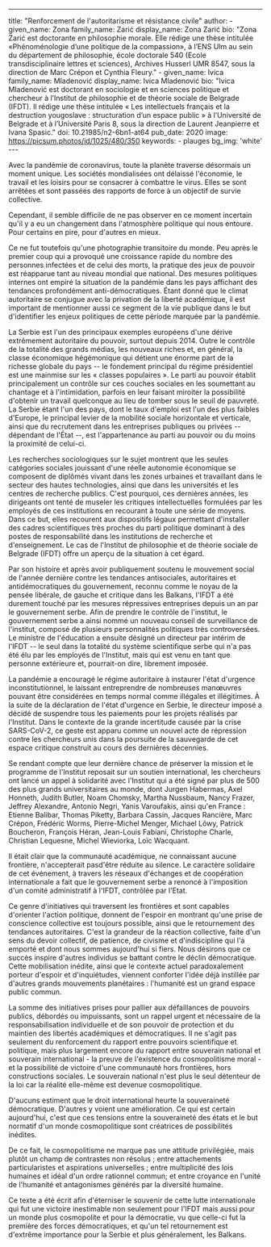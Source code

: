 ---
title: "Renforcement de l\'autoritarisme et résistance civile"
author:
    -
        given_name: Zona
        family_name: Zarić
        display_name: Zona Zarić
        bio: "Zona Zarić est doctorante en philosophie morale. Elle rédige une thèse intitulée «Phénoménologie d’une politique de la compassion», à l’ENS Ulm au sein du département de philosophie, école doctorale 540 (Ecole transdisciplinaire lettres et sciences), Archives Husserl UMR 8547, sous la direction de Marc Crépon et Cynthia Fleury."
    -
        given_name: Ivica
        family_name: Mladenović
        display_name: Ivica Mladenović
        bio: "Ivica Mladenović est doctorant en sociologie et en sciences politique et chercheur à l’Institut de philosophie et de théorie sociale de Belgrade (IFDT). Il rédige une thèse intitulée « Les intellectuels français et la destruction yougoslave : structuration d’un espace public » à l’Université de Belgrade et à l’Université Paris 8, sous la direction de Laurent Jeanpierre et Ivana Spasic."
doi: 10.21985/n2-6bn1-at64
pub_date: 2020
image: https://picsum.photos/id/1025/480/350
keywords:
    - plauges
bg_img: 'white'
--- 

Avec la pandémie de coronavirus, toute la planète traverse désormais un moment unique. Les sociétés mondialisées ont délaissé l\'économie, le travail et les loisirs pour se consacrer à combattre le virus. Elles se sont arrêtées et sont passées des rapports de force à un objectif de survie collective. 

Cependant, il semble difficile de ne pas observer en ce moment incertain qu\'il y a eu un changement dans l\'atmosphère politique qui nous entoure. Pour certains en pire, pour d'autres en mieux.

Ce ne fut toutefois qu\'une photographie transitoire du monde. Peu après le premier coup qui a provoqué une croissance rapide du nombre des personnes infectées et de celui des morts, la pratique des jeux de pouvoir est réapparue tant au niveau mondial que national. Des mesures politiques internes ont empiré la situation de la pandémie dans les pays affichant des tendances profondément anti-démocratiques. Étant donné que le climat autoritaire se conjugue avec la privation de la liberté académique, il est important de mentionner aussi ce segment de la vie publique dans le but d\'identifier les enjeux politiques de cette période marquée par la pandémie.

La Serbie est l\'un des principaux exemples européens d'une dérive extrêmement autoritaire du pouvoir, surtout depuis 2014. Outre le contrôle de la totalité des grands médias, les nouveaux riches et, en général, la classe économique hégémonique qui détient une énorme part de la richesse globale du pays -- le fondement principal du régime présidentiel est une mainmise sur les « classes populaires ». Le parti au pouvoir établit principalement un contrôle sur ces couches sociales en les soumettant au chantage et à l\'intimidation, parfois en leur faisant miroiter la possibilité d'obtenir un travail quelconque au lieu de tomber sous le seuil de pauvreté. La Serbie étant l\'un des pays, dont le taux d\'emploi est l'un des plus faibles d\'Europe, le principal levier de la mobilité sociale horizontale et verticale, ainsi que du recrutement dans les entreprises publiques ou privées -- dépendant de l\'État --, est l\'appartenance au parti au pouvoir ou du moins la proximité de celui-ci.

Les recherches sociologiques sur le sujet montrent que les seules catégories sociales jouissant d\'une réelle autonomie économique se composent de diplômés vivant dans les zones urbaines et travaillant dans le secteur des hautes technologies, ainsi que dans les universités et les centres de recherche publics. C\'est pourquoi, ces dernières années, les dirigeants ont tenté de museler les critiques intellectuelles formulées par les employés de ces institutions en recourant à toute une série de moyens. Dans ce but, elles recourent aux dispositifs légaux permettant d\'installer des cadres scientifiques très proches du parti politique dominant à des postes de responsabilité dans les institutions de recherche et d\'enseignement. Le cas de l\'Institut de philosophie et de théorie sociale de Belgrade (IFDT) offre un aperçu de la situation à cet égard.

Par son histoire et après avoir publiquement soutenu le mouvement social de l\'année dernière contre les tendances antisociales, autoritaires et antidémocratiques du gouvernement, reconnu comme le noyau de la pensée libérale, de gauche et critique dans les Balkans, l'IFDT a été durement touché par les mesures répressives entreprises depuis un an par le gouvernement serbe. Afin de prendre le contrôle de l\'institut, le gouvernement serbe a ainsi nommé un nouveau conseil de surveillance de l\'institut, composé de plusieurs personnalités politiques très controversées. Le ministre de l\'éducation a ensuite désigné un directeur par intérim de l\'IFDT -- le seul dans la totalité du système scientifique serbe qui n\'a pas été élu par les employés de l\'Institut, mais qui est venu en tant que personne extérieure et, pourrait-on dire, librement imposée.

La pandémie a encouragé le régime autoritaire à instaurer l\'état d\'urgence inconstitutionnel, le laissant entreprendre de nombreuses manœuvres pouvant être considérées en temps normal comme illégales et illégitimes. À la suite de la déclaration de l\'état d\'urgence en Serbie, le directeur imposé a décidé de suspendre tous les paiements pour les projets réalisés par l\'Institut. Dans le contexte de la grande incertitude causée par la crise SARS-CoV-2, ce geste est apparu comme un nouvel acte de répression contre les chercheurs unis dans la poursuite de la sauvegarde de cet espace critique construit au cours des dernières décennies. 

Se rendant compte que leur dernière chance de préserver la mission et le programme de l\'Institut reposait sur un soutien international, les chercheurs ont lancé un appel à solidarité avec l\'Institut qui a été signé par plus de 500 des plus grands universitaires au monde, dont Jurgen Habermas, Axel Honneth, Judith Butler, Noam Chomsky, Martha Nussbaum, Nancy Frazer, Jeffrey Alexandre, Antonio Negri, Yanis Varoufakis, ainsi qu\'en France : Etienne Balibar, Thomas Piketty, Barbara Cassin, Jacques Rancière, Marc Crépon, Frédéric Worms, Pierre-Michel Menger, Michael Lôwy, Patrick Boucheron, François Héran, Jean-Louis Fabiani, Christophe Charle, Christian Lequesne, Michel Wieviorka, Loïc Wacquant.

Il était clair que la communauté académique, ne connaissant aucune frontière, n'accepterait pasd'être réduite au silence. Le caractère solidaire de cet événement, à travers les réseaux d'échanges et de coopération internationale a fait que le gouvernement serbe a renoncé à l'imposition d'un comité administratif à l'IFDT, contrôlée par l'Etat.

Ce genre d\'initiatives qui traversent les frontières et sont capables d'orienter l'action politique, donnent de l'espoir en montrant qu\'une prise de conscience collective est toujours possible, ainsi que le retournement des tendances autoritaires. C'est la grandeur de la réaction collective, faite d'un sens du devoir collectif, de patience, de civisme et d'indiscipline qui l'a emporté et dont nous sommes aujourd\'hui si fiers. Nous désirons que ce succès inspire d'autres individus se battant contre le déclin démocratique. Cette mobilisation inédite, ainsi que le contexte actuel paradoxalement porteur d\'espoir et d'inquiétudes, viennent conforter l'idée déjà instillée par d'autres grands mouvements planétaires : l'humanité est un grand espace public commun.

La somme des initiatives prises pour pallier aux défaillances de pouvoirs publics, débordés ou impuissants, sont un rappel urgent et nécessaire de la responsabilisation individuelle et de son pouvoir de protection et du maintien des libertés académiques et démocratiques. Il ne s'agit pas seulement du renforcement du rapport entre pouvoirs scientifique et politique, mais plus largement encore du rapport entre souverain national et souverain international - la preuve de l'existence du cosmopolitisme moral - et la possibilité de victoire d'une communauté hors frontières, hors constructions sociales. Le souverain national n'est plus le seul détenteur de la loi car la réalité elle-même est devenue cosmopolitique.

D'aucuns estiment que le droit international heurte la souveraineté démocratique. D'autres y voient une amélioration. Ce qui est certain aujourd'hui, c'est que ces tensions entre la souveraineté des états et le but normatif d'un monde cosmopolitique sont créatrices de possibilités inédites. 

De ce fait, le cosmopolitisme ne marque pas une attitude privilégiée, mais plutôt un champ de contrastes non résolus ; entre attachements particularistes et aspirations universelles ; entre multiplicité des lois humaines et idéal d'un ordre rationnel commun; et entre croyance en l'unité de l'humanité et antagonismes générés par la diversité humaine.

Ce texte a été écrit afin d'éterniser le souvenir de cette lutte internationale qui fut une victoire inestimable non seulement pour l'IFDT mais aussi pour un monde plus cosmopolite et pour la démocratie, vu que celle-ci fut la première des forces démocratiques, et qu\'un tel retournement est d'extrême importance pour la Serbie et plus généralement, les Balkans. 
